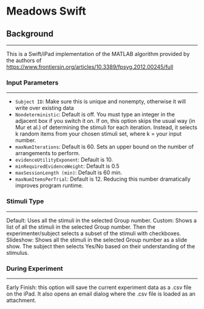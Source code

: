 # Meadows Swift

## Background
---
This is a Swift/iPad implementation of the MATLAB algorithm provided by the authors of 
https://www.frontiersin.org/articles/10.3389/fpsyg.2012.00245/full


### Input Parameters
---
- `Subject ID`:       Make sure this is unique and nonempty, otherwise it will write over existing data
- `Nondeterministic`: Default is off. You must type an integer in the adjacent box if you switch it on. If on, this option skips the usual way (in Mur et al.) of determining the stimuli for each iteration. Instead, it selects k random items from your chosen stimuli set, where k = your input number.
- `maxNumIterations`: Default is 60. Sets an upper bound on the number of arrangements to perform.
- `evidenceUtilityExponent`: Default is 10.
- `minRequiredEvidenceWeight`: Default is 0.5
- `maxSessionLength (min)`: Default is 60 min.
- `maxNumItemsPerTrial`: Default is 12. Reducing this number dramatically improves program runtime.
 
### Stimuli Type
---
Default: Uses all the stimuli in the selected Group number.
Custom: Shows a list of all the stimuli in the selected Group number. Then the experimenter/subject selects a subset of the stimuli with checkboxes.
Slideshow: Shows all the stimuli in the selected Group number as a slide show. The subject then selects Yes/No based on their understanding of the stimulus.
 
### During Experiment
---
Early Finish: this option will save the current experiment data as a .csv file on the iPad. It also opens an email dialog where the .csv file is loaded as an attachment.
